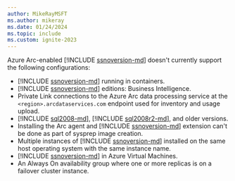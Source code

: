 ```yaml
---
author: MikeRayMSFT
ms.author: mikeray
ms.date: 01/24/2024
ms.topic: include
ms.custom: ignite-2023
---
```


Azure Arc-enabled [!INCLUDE [ssnoversion-md](../../../includes/ssnoversion-md.md)] doesn't currently support the following configurations:

- [!INCLUDE [ssnoversion-md](../../../includes/ssnoversion-md.md)] running in containers.
- [!INCLUDE [ssnoversion-md](../../../includes/ssnoversion-md.md)] editions: Business Intelligence.
- Private Link connections to the Azure Arc data processing service at the `<region>.arcdataservices.com` endpoint used for inventory and usage upload.
- [!INCLUDE [sql2008-md](../../../includes/sql2008-md.md)], [!INCLUDE [sql2008r2-md](../../../includes/sql2008r2-md.md)], and older versions.
- Installing the Arc agent and [!INCLUDE [ssnoversion-md](../../../includes/ssnoversion-md.md)] extension can't be done as part of sysprep image creation.
- Multiple instances of [!INCLUDE [ssnoversion-md](../../../includes/ssnoversion-md.md)] installed on the same host operating system with the same instance name.
- [!INCLUDE [ssnoversion-md](../../../includes/ssnoversion-md.md)] in Azure Virtual Machines.
- An Always On availability group where one or more replicas is on a failover cluster instance.
